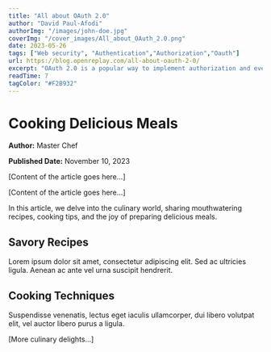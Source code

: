 ```yaml
---
title: "All about OAuth 2.0"
author: "David Paul-Afodi"
authorImg: "/images/john-doe.jpg"
coverImg: "/cover_images/All_about_OAuth_2.0.png"
date: 2023-05-26
tags: ["Web security", "Authentication","Authorization","Oauth"]
url: https://blog.openreplay.com/all-about-oauth-2-0/
excerpt: "OAuth 2.0 is a popular way to implement authorization and even authentication in web applications today. Thanks to it being easy to use and the widespread support by tech giants, more and more developers are incorporating it into their applications daily. This article will let you in the details of its usage so you too can start working with it."
readTime: 7
tagColor: "#F2B932"
---
```


# Cooking Delicious Meals

**Author:** Master Chef

**Published Date:** November 10, 2023

[Content of the article goes here...]

[Content of the article goes here...]

In this article, we delve into the culinary world, sharing mouthwatering recipes, cooking tips, and the joy of preparing delicious meals.

## Savory Recipes

Lorem ipsum dolor sit amet, consectetur adipiscing elit. Sed ac ultricies ligula. Aenean ac ante vel urna suscipit hendrerit.

## Cooking Techniques

Suspendisse venenatis, lectus eget iaculis ullamcorper, dui libero volutpat elit, vel auctor libero purus a ligula.

[More culinary delights...]